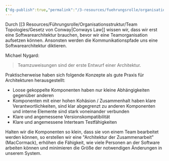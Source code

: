 ```yaml
---
{"dg-publish":true,"permalink":"/3-resources/fuehrungsrolle/organisationsstruktur/team-topologies/architektur-der-zusammenarbeit/","created":"2024-04-28T16:28:13.711+02:00","updated":"2024-04-29T07:29:30.901+02:00"}
---
```



Durch [[3 Resources/Führungsrolle/Organisationsstruktur/Team Topologies/Gesetz von Conway\|Conways Law]] wissen wir, dass wir erst eine Softwarearchitektur brauchen, bevor wir eine Teamorganisation aufsetzen können. Ansonsten werden die Kommunikationspfade uns eine Softwarearchitektur diktieren.

Michael Nygard:
> Teamzuweisungen sind der erste Entwurf einer Architektur.

Praktischerweise haben sich folgende Konzepte als gute Praxis für Architekturen herausgestellt:
- Loose gekoppelte Komponenten haben nur kleine Abhängigkeiten gegenüber anderen
- Komponenten mit einer hohen Kohäsion / Zusammenhalt haben klare Verantwortlichkeiten, sind klar abgegrenzt zu anderen Komponenten und interne Elemente sind stark voneinander verbunden
- Klare und angemessene Versionskompatibilität
- Klare und angemessene Interteam Testfähigkeiten

Halten wir die Komponenten so klein, dass sie von einem Team bearbeitet werden können, so erstellen wir eine "Architektur der Zusammenarbeit" (MacCormack), erhöhen die Fähigkeit, wie viele Personen an der Software arbeiten können und minimieren die Größe der notwendigen Änderungen in unserem System.
